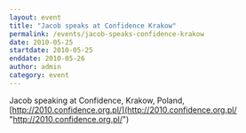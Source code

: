 ```yaml
---
layout: event
title: "Jacob speaks at Confidence Krakow"
permalink: /events/jacob-speaks-confidence-krakow
date: 2010-05-25
startdate: 2010-05-25
enddate: 2010-05-26
author: admin
category: event
---
```


Jacob speaking at Confidence, Krakow, Poland, [http://2010.confidence.org.pl/](http://2010.confidence.org.pl/ "http://2010.confidence.org.pl/")

